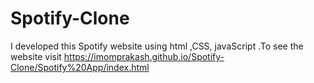 # Spotify-Clone
I developed this Spotify website using html ,CSS, javaScript .To see the website visit
https://imomprakash.github.io/Spotify-Clone/Spotify%20App/index.html

